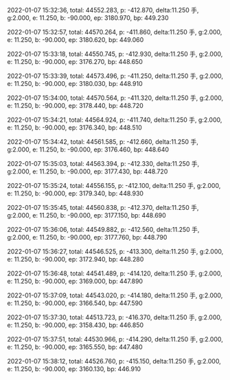 2022-01-07 15:32:36, total: 44552.283, p: -412.870, delta:11.250 手, g:2.000, e: 11.250, b: -90.000, ep: 3180.970, bp: 449.230

2022-01-07 15:32:57, total: 44570.264, p: -411.860, delta:11.250 手, g:2.000, e: 11.250, b: -90.000, ep: 3180.620, bp: 449.060

2022-01-07 15:33:18, total: 44550.745, p: -412.930, delta:11.250 手, g:2.000, e: 11.250, b: -90.000, ep: 3176.270, bp: 448.650

2022-01-07 15:33:39, total: 44573.496, p: -411.250, delta:11.250 手, g:2.000, e: 11.250, b: -90.000, ep: 3180.030, bp: 448.910

2022-01-07 15:34:00, total: 44570.564, p: -411.320, delta:11.250 手, g:2.000, e: 11.250, b: -90.000, ep: 3178.440, bp: 448.720

2022-01-07 15:34:21, total: 44564.924, p: -411.740, delta:11.250 手, g:2.000, e: 11.250, b: -90.000, ep: 3176.340, bp: 448.510

2022-01-07 15:34:42, total: 44561.585, p: -412.660, delta:11.250 手, g:2.000, e: 11.250, b: -90.000, ep: 3176.460, bp: 448.640

2022-01-07 15:35:03, total: 44563.394, p: -412.330, delta:11.250 手, g:2.000, e: 11.250, b: -90.000, ep: 3177.430, bp: 448.720

2022-01-07 15:35:24, total: 44556.155, p: -412.100, delta:11.250 手, g:2.000, e: 11.250, b: -90.000, ep: 3179.340, bp: 448.930

2022-01-07 15:35:45, total: 44560.838, p: -412.370, delta:11.250 手, g:2.000, e: 11.250, b: -90.000, ep: 3177.150, bp: 448.690

2022-01-07 15:36:06, total: 44549.882, p: -412.560, delta:11.250 手, g:2.000, e: 11.250, b: -90.000, ep: 3177.760, bp: 448.790

2022-01-07 15:36:27, total: 44546.525, p: -413.300, delta:11.250 手, g:2.000, e: 11.250, b: -90.000, ep: 3172.940, bp: 448.280

2022-01-07 15:36:48, total: 44541.489, p: -414.120, delta:11.250 手, g:2.000, e: 11.250, b: -90.000, ep: 3169.000, bp: 447.890

2022-01-07 15:37:09, total: 44543.020, p: -414.180, delta:11.250 手, g:2.000, e: 11.250, b: -90.000, ep: 3166.540, bp: 447.590

2022-01-07 15:37:30, total: 44513.723, p: -416.370, delta:11.250 手, g:2.000, e: 11.250, b: -90.000, ep: 3158.430, bp: 446.850

2022-01-07 15:37:51, total: 44530.966, p: -414.290, delta:11.250 手, g:2.000, e: 11.250, b: -90.000, ep: 3165.550, bp: 447.480

2022-01-07 15:38:12, total: 44526.760, p: -415.150, delta:11.250 手, g:2.000, e: 11.250, b: -90.000, ep: 3160.130, bp: 446.910